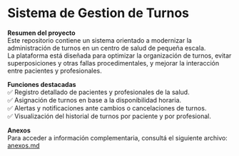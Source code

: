 # Sistema de Gestion de Turnos

**Resumen del proyecto**  
Este repositorio contiene un sistema orientado a modernizar la administración de turnos en un centro de salud de pequeña escala.  
La plataforma está diseñada para optimizar la organización de turnos, evitar superposiciones y otras fallas procedimentales, y mejorar la interacción entre pacientes y profesionales.

**Funciones destacadas**  
✅ Registro detallado de pacientes y profesionales de la salud.  
✅ Asignación de turnos en base a la disponibilidad horaria.  
✅ Alertas y notificaciones ante cambios o cancelaciones de turnos.  
✅ Visualización del historial de turnos por paciente y por profesional.

**Anexos**  
Para acceder a información complementaria, consultá el siguiente archivo: [anexos.md](anexos.md)
